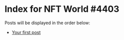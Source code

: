 # Index for NFT World #4403
Posts will be displayed in the order below:

- [Your first post](./001-first.md)

